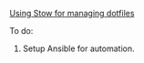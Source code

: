 
[Using Stow for managing dotfiles](http://prajinkhadka.com.np/Managing-dotfiles-with-stow/) 
   
To do:

1. Setup Ansible for automation.
